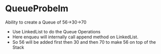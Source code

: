 # QueueProbelm

Ability to create a Queue of
56->30->70
- Use LinkedList to do the Queue
Operations
- Here enqueu will internally call append
method on LinkedList.
- So 56 will be added first then 30 and
then 70 to make 56 on top of the Stack
